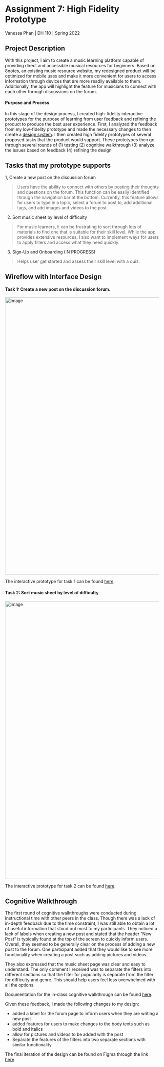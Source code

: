 # Assignment 7: High Fidelity Prototype
Vanessa Phan | DH 110 | Spring 2022

## Project Description
With this project, I aim to create a music learning platform capable of providing direct and accessible musical resources for beginners. Based on 8notes, an existing music resource website, my redesigned product will be optimized for mobile uses and make it more convenient for users to access information through devices that are more readily available to them. Additionally, the app will highlight the feature for musicians to connect with each other through discussions on the forum. 

#### Purpose and Process
In this stage of the design process, I created high-fidelity interactive prototypes for the purpose of learning from user feedback and refining the product to produce the best user experience. First, I analyzed the feedback from my low-fidelity prototype and made the necessary changes to then create a [design system](https://github.com/vanphn/DH110/tree/main/assignment06). I then created high fidelity prototypes of several proposed tasks that the product would support. These prototypes then go through several rounds of (1) testing (2) cognitive walkthrough (3) analyze the issues based on feedback (4) refining the design

## Tasks that my prototype supports
1, Create a new post on the discussion forum
> Users have the ability to connect with others by posting their thoughts and questions on the forum. This function can be easily identified through the navigation bar at the bottom. Currently, this feature allows for users to type in a topic, select a forum to post to, add additional tags, and add images and videos to the post. 
2. Sort music sheet by level of difficulty
> For music learners, it can be frustrating to sort through lots of materials to find one that is suitable for their skill level. While the app provides extensive resources, I also want to implement ways for users to apply filters and access what they need quickly.
3. Sign-Up and Onboarding (IN PROGRESS)
> Helps user get started and assess their skill level with a quiz. 

## Wireflow with Interface Design
#### Task 1: Create a new post on the discussion forum.

<p align=”center”>
<img width="904" alt="image" src="https://user-images.githubusercontent.com/63387277/170822440-f74d6961-1a3b-43ac-8a5a-bf87da9ebc6a.png">
</p>

The interactive prototype for task 1 can be found [here](https://www.figma.com/proto/wgaCVEQk6uGymM53sOn3sB/DH110-A7?node-id=2%3A1109&scaling=min-zoom&page-id=0%3A1&starting-point-node-id=2%3A1109). 

#### Task 2: Sort music sheet by level of difficulty

<p align=”center”>
<img width="907" alt="image" src="https://user-images.githubusercontent.com/63387277/170822504-d138ee42-cf7f-4c6a-bcd2-487786dae058.png">
</p>

The interactive prototype for task 2 can be found [here](https://www.figma.com/proto/wgaCVEQk6uGymM53sOn3sB/DH110-A7?node-id=17%3A786&scaling=min-zoom&page-id=17%3A604&starting-point-node-id=17%3A1598). 

## Cognitive Walkthrough
The first round of cognitive walkthroughs were conducted during instructional time with other peers in the class. Though there was a lack of in-depth feedback due to the time constraint, I was still able to obtain a lot of useful information that stood out most to my participants. They noticed a lack of labels when creating a new post and stated that the header “New Post” is typically found at the top of the screen to quickly inform users. Overall, they seemed to be generally clear on the process of adding a new post to the forum. One participant added that they would like to see more functionality when creating a post such as adding pictures and videos.

They also expressed that the music sheet page was clear and easy to understand. The only comment I received was to separate the filters into different sections so that the filter for popularity is separate from the filter for difficulty and genre. This should help users feel less overwhelmed with all the options. 

Documentation for the in-class cognitive walkthrough can be found [here](https://docs.google.com/document/d/1LL3I2ozaDk84dL10F7L_bx0BGF84R31pbPOXQePJiLg/edit).

Given these feedback, I made the following changes to my design:
* added a label for the forum page to inform users when they are writing a new post
* added features for users to make changes to the body texts such as bold and italics
* allow for pictures and videos to be added with the post
* Separate the features of the filters into two separate sections with similar functionality

The final iteration of the design can be found on Figma through the link [here](https://www.figma.com/file/wgaCVEQk6uGymM53sOn3sB/DH110-A7?node-id=17%3A604).

